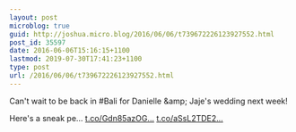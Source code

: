 ```yaml
---
layout: post
microblog: true
guid: http://joshua.micro.blog/2016/06/06/t739672226123927552.html
post_id: 35597
date: 2016-06-06T15:16:15+1100
lastmod: 2019-07-30T17:41:23+1100
type: post
url: /2016/06/06/t739672226123927552.html
---
```

Can't wait to be back in #Bali for Danielle &amp;amp; Jaje's wedding next week!

Here's a sneak pe… [t.co/Gdn85azOG...](https://t.co/Gdn85azOGD) [t.co/aSsL2TDE2...](https://t.co/aSsL2TDE2h)
